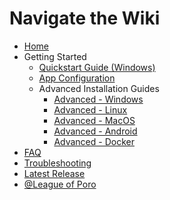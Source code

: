 # Navigate the Wiki

* [Home](Home)
* Getting Started
    * [Quickstart Guide (Windows)](Quickstart-Guide)
    * [App Configuration](Configuration)
    * Advanced Installation Guides
        * [Advanced - Windows](Advanced-Installation-Guide-Windows)
        * [Advanced - Linux](Advanced-Installation-Guide-Linux)
        * [Advanced - MacOS](Advanced-Installation-Guide-MacOS)
        * [Advanced - Android](Advanced-Installation-Guide-Android)
        * [Advanced - Docker](Advanced-Installation-Guide-Docker)
* [FAQ](Frequently-Asked-Questions)
* [Troubleshooting](Troubleshooting)
* [Latest Release](https://github.com/LeagueOfPoro/CapsuleFarmerEvolved/releases/latest)
* [@League of Poro](https://www.youtube.com/@LeagueOfPoro)
